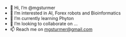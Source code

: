 - 👋 Hi, I’m @mgsturmer
- 👀 I’m interested in AI, Forex robots and Bioinformatics
- 🌱 I’m currently learning Phyton
- 💞️ I’m looking to collaborate on ...
- 📫 Reach me on mgsturmer@gmail.com

<!---
mgsturmer/mgsturmer is a ✨ special ✨ repository because its `README.md` (this file) appears on your GitHub profile.
You can click the Preview link to take a look at your changes.
--->
